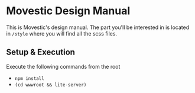 # Movestic Design Manual

This is Movestic's design manual.
The part you'll be interested in is located in `/style` where you will find all the scss files.

## Setup & Execution
Execute the following commands from the root

* `npm install`
* `(cd wwwroot && lite-server)`
